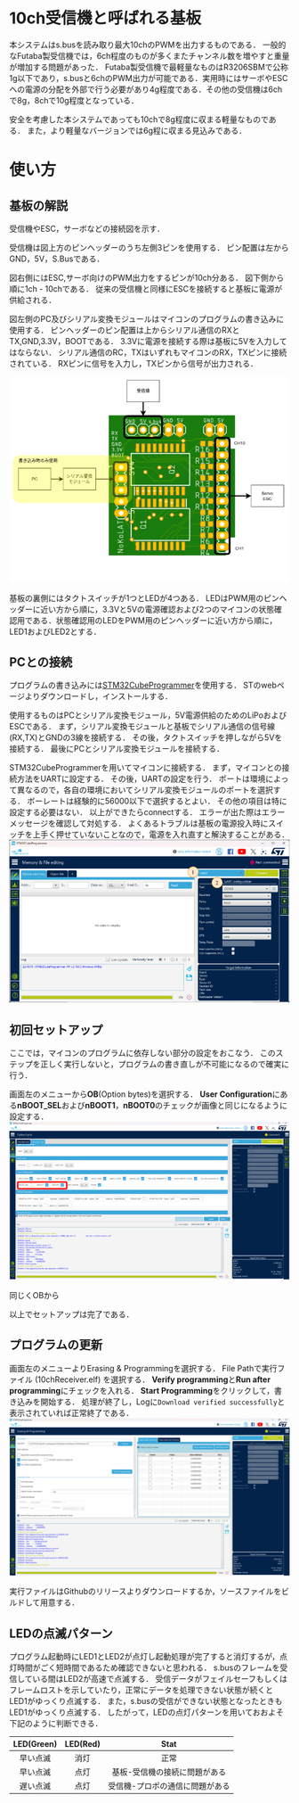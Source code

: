 # 10ch受信機と呼ばれる基板
本システムはs.busを読み取り最大10chのPWMを出力するものである．
一般的なFutaba製受信機では，6ch程度のものが多くまたチャンネル数を増やすと重量が増加する問題があった．
Futaba製受信機で最軽量なものはR3206SBMで公称1g以下であり，s.busと6chのPWM出力が可能である．実用時にはサーボやESCへの電源の分配を外部で行う必要があり4g程度である．その他の受信機は6chで8g，8chで10g程度となっている．

安全を考慮した本システムであっても10chで8g程度に収まる軽量なものである．
また，より軽量なバージョンでは6g程に収まる見込みである．

# 使い方
## 基板の解説
受信機やESC，サーボなどの接続図を示す．

受信機は図上方のピンヘッダーのうち左側3ピンを使用する．
ピン配置は左からGND，5V，S.Busである．

図右側にはESC,サーボ向けのPWM出力をするピンが10ch分ある．
図下側から順に1ch - 10chである．
従来の受信機と同様にESCを接続すると基板に電源が供給される．

図左側のPC及びシリアル変換モジュールはマイコンのプログラムの書き込みに使用する．
ピンヘッダーのピン配置は上からシリアル通信のRXとTX,GND,3.3V，BOOTである．
3.3Vに電源を接続する際は基板に5Vを入力してはならない．
シリアル通信のRC，TXはいずれもマイコンのRX，TXピンに接続されている．
RXピンに信号を入力し，TXピンから信号が出力される．

![](./pin-assign.png)

基板の裏側にはタクトスイッチが1つとLEDが4つある．
LEDはPWM用のピンヘッダーに近い方から順に，3.3Vと5Vの電源確認および2つのマイコンの状態確認用である．状態確認用のLEDをPWM用のピンヘッダーに近い方から順に，LED1およびLED2とする．

## PCとの接続
プログラムの書き込みには[STM32CubeProgrammer](https://www.st.com/ja/development-tools/stm32cubeprog.html)を使用する．
STのwebページよりダウンロードし，インストールする．

使用するものはPCとシリアル変換モジュール，5V電源供給のためのLiPoおよびESCである．
まず，シリアル変換モジュールと基板でシリアル通信の信号線 (RX,TX)とGNDの3線を接続する．
その後，タクトスイッチを押しながら5Vを接続する．
最後にPCとシリアル変換モジュールを接続する．

STM32CubeProgrammerを用いてマイコンに接続する．
まず，マイコンとの接続方法をUARTに設定する．
その後，UARTの設定を行う．
ポートは環境によって異なるので，各自の環境においてシリアル変換モジュールのポートを選択する．
ボーレートは経験的に56000以下で選択するとよい．
その他の項目は特に設定する必要はない．
以上ができたらconnectする．
エラーが出た際はエラーメッセージを確認して対処する．
よくあるトラブルは基板の電源投入時にスイッチを上手く押せていないことなので，電源を入れ直すと解決することがある．
![](./STM32CubeProgrammer-launch.png)

## 初回セットアップ
ここでは，マイコンのプログラムに依存しない部分の設定をおこなう．
このステップを正しく実行しないと，プログラムの書き直しが不可能になるので確実に行う．

画面左のメニューから**OB**(Option bytes)を選択する．
**User Configuration**にある**nBOOT_SEL**および**nBOOT1**，**nBOOT0**のチェックが画像と同じになるように設定する．
![](./STM32CubeProgrammer-OptionBytes.png)

同じくOBから
<!-- TODO: NRST Pinの設定-->

以上でセットアップは完了である．

## プログラムの更新
画面左のメニューよりErasing & Programmingを選択する．
File Pathで実行ファイル (10chReceiver.elf) を選択する．
**Verify programming**と**Run after programming**にチェックを入れる．
**Start Programming**をクリックして，書き込みを開始する．
処理が終了し，Logに`Download verified successfully`と表示されていれば正常終了である．
![](STM32CubeProgrammer-Programming.png)

実行ファイルはGithubのリリースよりダウンロードするか，ソースファイルをビルドして用意する．

## LEDの点滅パターン
プログラム起動時にLED1とLED2が点灯し起動処理が完了すると消灯するが，点灯時間がごく短時間であるため確認できないと思われる．
s.busのフレームを受信している間はLED2が高速で点滅する．
受信データがフェイルセーフもしくはフレームロストを示していたり，正常にデータを処理できない状態が続くとLED1がゆっくり点滅する．
また，s.busの受信ができない状態となったときもLED1がゆっくり点滅する．
したがって，LEDの点灯パターンを用いておおよそ下記のように判断できる．

|LED(Green)|LED(Red)|Stat|
|:--:|:--:|:--:|
|早い点滅|消灯|正常|
|早い点滅|点灯|基板-受信機の接続に問題がある|
|遅い点滅|点灯|受信機-プロポの通信に問題がある|
